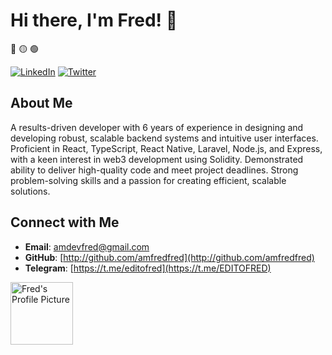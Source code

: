 # Hi there, I'm Fred! 👋

🔴 🟡 🟢 

[![LinkedIn](https://img.shields.io/badge/-LinkedIn-blue)](https://www.linkedin.com/in/ediifred)
[![Twitter](https://img.shields.io/badge/x-black)](https://x.com/editofred)

## About Me
A results-driven developer with 6 years of experience in designing and developing robust, scalable backend systems and intuitive user interfaces. Proficient in React, TypeScript, React Native, Laravel, Node.js, and Express, with a keen interest in web3 development using Solidity. Demonstrated ability to deliver high-quality code and meet project deadlines. Strong problem-solving skills and a passion for creating efficient, scalable solutions.
 
## Connect with Me
- **Email**: [amdevfred@gmail.com](mailto:amdevfred@gmail.com)
- **GitHub**: [http://github.com/amfredfred](http://github.com/amfredfred)
- **Telegram**: [https://t.me/editofred](https://t.me/EDITOFRED)
  
<img src="https://avatars.githubusercontent.com/u/98282982?v=4" alt="Fred's Profile Picture" width="100" />
